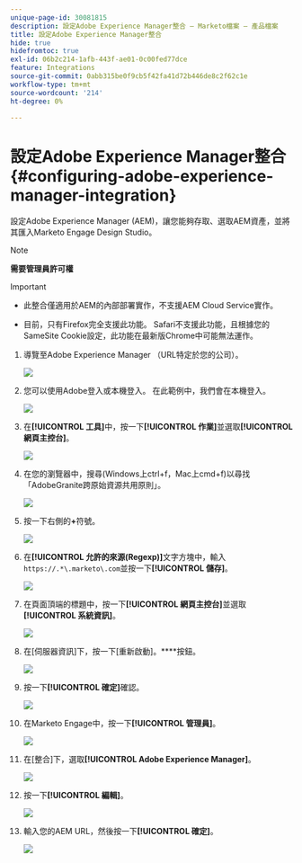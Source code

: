 ```yaml
---
unique-page-id: 30081815
description: 設定Adobe Experience Manager整合 — Marketo檔案 — 產品檔案
title: 設定Adobe Experience Manager整合
hide: true
hidefromtoc: true
exl-id: 06b2c214-1afb-443f-ae01-0c00fed77dce
feature: Integrations
source-git-commit: 0abb315be0f9cb5f42fa41d72b446de8c2f62c1e
workflow-type: tm+mt
source-wordcount: '214'
ht-degree: 0%

---
```


# 設定Adobe Experience Manager整合 {#configuring-adobe-experience-manager-integration}

設定Adobe Experience Manager (AEM)，讓您能夠存取、選取AEM資產，並將其匯入Marketo Engage Design Studio。

>[!NOTE]
>
>**需要管理員許可權**

>[!IMPORTANT]
>
>* 此整合僅適用於AEM的內部部署實作，不支援AEM Cloud Service實作。
>
>* 目前，只有Firefox完全支援此功能。 Safari不支援此功能，且根據您的SameSite Cookie設定，此功能在最新版Chrome中可能無法運作。

1. 導覽至Adobe Experience Manager （URL特定於您的公司）。

   ![](assets/one.png)

1. 您可以使用Adobe登入或本機登入。 在此範例中，我們會在本機登入。

   ![](assets/two.png)

1. 在&#x200B;**[!UICONTROL 工具]**&#x200B;中，按一下&#x200B;**[!UICONTROL 作業]**&#x200B;並選取&#x200B;**[!UICONTROL 網頁主控台]**。

   ![](assets/2a.png)

1. 在您的瀏覽器中，搜尋(Windows上ctrl+f，Mac上cmd+f)以尋找「AdobeGranite跨原始資源共用原則」。

   ![](assets/three.png)

1. 按一下右側的&#x200B;**+**&#x200B;符號。

   ![](assets/four.png)

1. 在&#x200B;**[!UICONTROL 允許的來源(Regexp)]**&#x200B;文字方塊中，輸入`https://.*\.marketo\.com`並按一下&#x200B;**[!UICONTROL 儲存]**。

   ![](assets/five-psd.png)

1. 在頁面頂端的標題中，按一下&#x200B;**[!UICONTROL 網頁主控台]**&#x200B;並選取&#x200B;**[!UICONTROL 系統資訊]**。

   ![](assets/six.png)

1. 在[伺服器資訊]下，按一下[重新啟動]。****&#x200B;按鈕。

   ![](assets/seven.png)

1. 按一下&#x200B;**[!UICONTROL 確定]**&#x200B;確認。

   ![](assets/eight.png)

1. 在Marketo Engage中，按一下&#x200B;**[!UICONTROL 管理員]**。

   ![](assets/nine.png)

1. 在[整合]下，選取&#x200B;**[!UICONTROL Adobe Experience Manager]**。

   ![](assets/ten.png)

1. 按一下&#x200B;**[!UICONTROL 編輯]**。

   ![](assets/eleven.png)

1. 輸入您的AEM URL，然後按一下&#x200B;**[!UICONTROL 確定]**。

   ![](assets/twelve.png)
